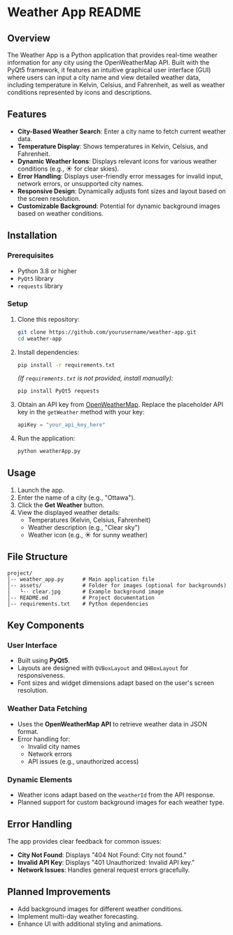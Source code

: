# Weather App README

## Overview

The Weather App is a Python application that provides real-time weather information for any city using the OpenWeatherMap API. Built with the PyQt5 framework, it features an intuitive graphical user interface (GUI) where users can input a city name and view detailed weather data, including temperature in Kelvin, Celsius, and Fahrenheit, as well as weather conditions represented by icons and descriptions.

## Features

- **City-Based Weather Search**: Enter a city name to fetch current weather data.
- **Temperature Display**: Shows temperatures in Kelvin, Celsius, and Fahrenheit.
- **Dynamic Weather Icons**: Displays relevant icons for various weather conditions (e.g., ☀️ for clear skies).
- **Error Handling**: Displays user-friendly error messages for invalid input, network errors, or unsupported city names.
- **Responsive Design**: Dynamically adjusts font sizes and layout based on the screen resolution.
- **Customizable Background**: Potential for dynamic background images based on weather conditions.

## Installation

### Prerequisites
- Python 3.8 or higher
- `PyQt5` library
- `requests` library

### Setup
1. Clone this repository:
   ```bash
   git clone https://github.com/yourusername/weather-app.git
   cd weather-app
   ```
2. Install dependencies:
   ```bash
   pip install -r requirements.txt
   ```
   *(If `requirements.txt` is not provided, install manually):*
   ```bash
   pip install PyQt5 requests
   ```

3. Obtain an API key from [OpenWeatherMap](https://openweathermap.org/). Replace the placeholder API key in the `getWeather` method with your key:
   ```python
   apiKey = "your_api_key_here"
   ```

4. Run the application:
   ```bash
   python weatherApp.py
   ```

## Usage

1. Launch the app.
2. Enter the name of a city (e.g., "Ottawa").
3. Click the **Get Weather** button.
4. View the displayed weather details:
   - Temperatures (Kelvin, Celsius, Fahrenheit)
   - Weather description (e.g., "Clear sky")
   - Weather icon (e.g., ☀️ for sunny weather)

## File Structure

```
project/
│-- weather_app.py      # Main application file
│-- assets/             # Folder for images (optional for backgrounds)
│   └-- clear.jpg       # Example background image
│-- README.md           # Project documentation
│-- requirements.txt    # Python dependencies
```

## Key Components

### User Interface
- Built using **PyQt5**.
- Layouts are designed with `QVBoxLayout` and `QHBoxLayout` for responsiveness.
- Font sizes and widget dimensions adapt based on the user's screen resolution.

### Weather Data Fetching
- Uses the **OpenWeatherMap API** to retrieve weather data in JSON format.
- Error handling for:
  - Invalid city names
  - Network errors
  - API issues (e.g., unauthorized access)

### Dynamic Elements
- Weather icons adapt based on the `weatherId` from the API response.
- Planned support for custom background images for each weather type.

## Error Handling

The app provides clear feedback for common issues:
- **City Not Found**: Displays "404 Not Found: City not found."
- **Invalid API Key**: Displays "401 Unauthorized: Invalid API key."
- **Network Issues**: Handles general request errors gracefully.

## Planned Improvements
- Add background images for different weather conditions.
- Implement multi-day weather forecasting.
- Enhance UI with additional styling and animations.
